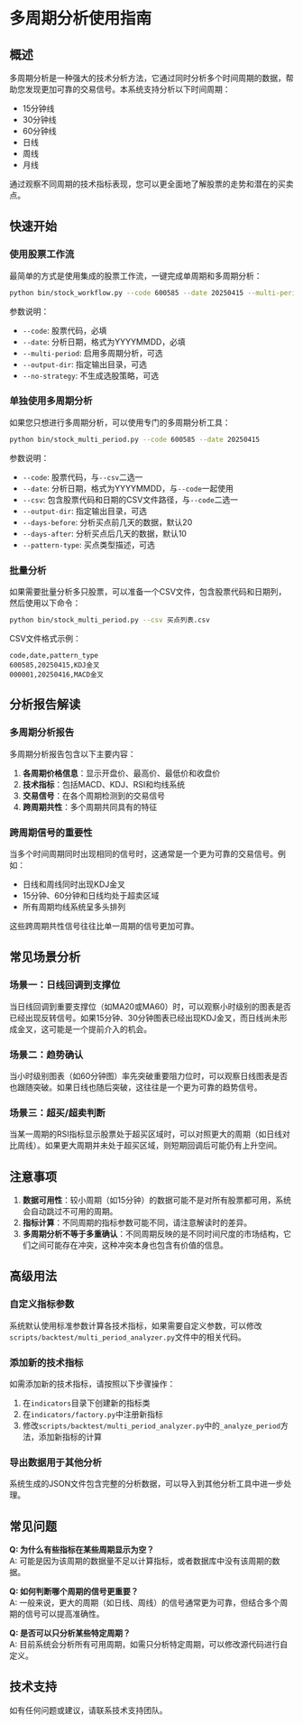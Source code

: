 # 多周期分析使用指南

## 概述

多周期分析是一种强大的技术分析方法，它通过同时分析多个时间周期的数据，帮助您发现更加可靠的交易信号。本系统支持分析以下时间周期：

- 15分钟线
- 30分钟线
- 60分钟线
- 日线
- 周线
- 月线

通过观察不同周期的技术指标表现，您可以更全面地了解股票的走势和潜在的买卖点。

## 快速开始

### 使用股票工作流

最简单的方式是使用集成的股票工作流，一键完成单周期和多周期分析：

```bash
python bin/stock_workflow.py --code 600585 --date 20250415 --multi-period
```

参数说明：
- `--code`: 股票代码，必填
- `--date`: 分析日期，格式为YYYYMMDD，必填
- `--multi-period`: 启用多周期分析，可选
- `--output-dir`: 指定输出目录，可选
- `--no-strategy`: 不生成选股策略，可选

### 单独使用多周期分析

如果您只想进行多周期分析，可以使用专门的多周期分析工具：

```bash
python bin/stock_multi_period.py --code 600585 --date 20250415
```

参数说明：
- `--code`: 股票代码，与`--csv`二选一
- `--date`: 分析日期，格式为YYYYMMDD，与`--code`一起使用
- `--csv`: 包含股票代码和日期的CSV文件路径，与`--code`二选一
- `--output-dir`: 指定输出目录，可选
- `--days-before`: 分析买点前几天的数据，默认20
- `--days-after`: 分析买点后几天的数据，默认10
- `--pattern-type`: 买点类型描述，可选

### 批量分析

如果需要批量分析多只股票，可以准备一个CSV文件，包含股票代码和日期列，然后使用以下命令：

```bash
python bin/stock_multi_period.py --csv 买点列表.csv
```

CSV文件格式示例：
```
code,date,pattern_type
600585,20250415,KDJ金叉
000001,20250416,MACD金叉
```

## 分析报告解读

### 多周期分析报告

多周期分析报告包含以下主要内容：

1. **各周期价格信息**：显示开盘价、最高价、最低价和收盘价
2. **技术指标**：包括MACD、KDJ、RSI和均线系统
3. **交易信号**：在各个周期检测到的交易信号
4. **跨周期共性**：多个周期共同具有的特征

### 跨周期信号的重要性

当多个时间周期同时出现相同的信号时，这通常是一个更为可靠的交易信号。例如：

- 日线和周线同时出现KDJ金叉
- 15分钟、60分钟和日线均处于超卖区域
- 所有周期均线系统呈多头排列

这些跨周期共性信号往往比单一周期的信号更加可靠。

## 常见场景分析

### 场景一：日线回调到支撑位

当日线回调到重要支撑位（如MA20或MA60）时，可以观察小时级别的图表是否已经出现反转信号。如果15分钟、30分钟图表已经出现KDJ金叉，而日线尚未形成金叉，这可能是一个提前介入的机会。

### 场景二：趋势确认

当小时级别图表（如60分钟图）率先突破重要阻力位时，可以观察日线图表是否也跟随突破。如果日线也随后突破，这往往是一个更为可靠的趋势信号。

### 场景三：超买/超卖判断

当某一周期的RSI指标显示股票处于超买区域时，可以对照更大的周期（如日线对比周线）。如果更大周期并未处于超买区域，则短期回调后可能仍有上升空间。

## 注意事项

1. **数据可用性**：较小周期（如15分钟）的数据可能不是对所有股票都可用，系统会自动跳过不可用的周期。
2. **指标计算**：不同周期的指标参数可能不同，请注意解读时的差异。
3. **多周期分析不等于多重确认**：不同周期反映的是不同时间尺度的市场结构，它们之间可能存在冲突，这种冲突本身也包含有价值的信息。

## 高级用法

### 自定义指标参数

系统默认使用标准参数计算各技术指标，如果需要自定义参数，可以修改`scripts/backtest/multi_period_analyzer.py`文件中的相关代码。

### 添加新的技术指标

如需添加新的技术指标，请按照以下步骤操作：

1. 在`indicators`目录下创建新的指标类
2. 在`indicators/factory.py`中注册新指标
3. 修改`scripts/backtest/multi_period_analyzer.py`中的`_analyze_period`方法，添加新指标的计算

### 导出数据用于其他分析

系统生成的JSON文件包含完整的分析数据，可以导入到其他分析工具中进一步处理。

## 常见问题

**Q: 为什么有些指标在某些周期显示为空？**  
A: 可能是因为该周期的数据量不足以计算指标，或者数据库中没有该周期的数据。

**Q: 如何判断哪个周期的信号更重要？**  
A: 一般来说，更大的周期（如日线、周线）的信号通常更为可靠，但结合多个周期的信号可以提高准确性。

**Q: 是否可以只分析某些特定周期？**  
A: 目前系统会分析所有可用周期，如需只分析特定周期，可以修改源代码进行自定义。

## 技术支持

如有任何问题或建议，请联系技术支持团队。 